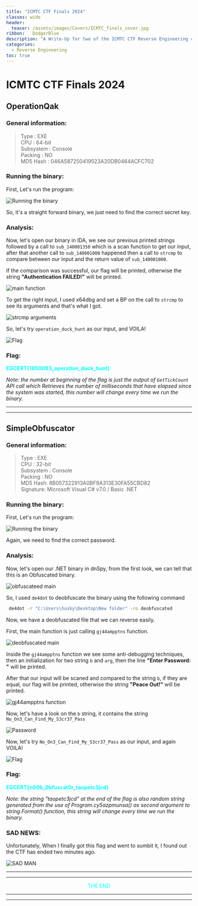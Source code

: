 ```yaml
---
title: "ICMTC CTF Finals 2024"
classes: wide
header:
  teaser: /assets/images/Covers/ICMTC_finals_cover.jpg
ribbon:   DodgerBlue
description: "A Write-Up for two of the ICMTC CTF Reverse Engineering challenges "
categories:
  - Reverse Engineering
toc: true
---
```


# **ICMTC CTF Finals 2024**
## **OperationQak**
### **General information:**

>Type :  EXE     
CPU :  64-bit      
Subsystem :  Console      
Packing :   NO          
MD5 Hash : 046A587250419523A20DB0464ACFC702
### **Running the binary:**
First, Let's run the program:

![Running the binary](/assets/images/reverse-engineering/ICMTC_finals/running1.png)

So, it's a straight forward binary, we just need to find the correct secret key.

### **Analysis:**
Now, let's open our binary in IDA, we see our previous printed strings followed by a call to `sub_140001350` which is a scan function to get our input, after that another call to `sub_140001000` happened then a call to `strcmp` to compare between our input and the return value of `sub_140001000`.

If the comparison was successful, our flag will be printed, otherwise the string **"Authentication FAILED!"** will be printed.

![main function](/assets/images/reverse-engineering/ICMTC_finals/main1.png)

To get the right input, I used x64dbg and set a BP on the call to `strcmp` to see its arguments and that's what I got.

![strcmp arguments](/assets/images/reverse-engineering/ICMTC_finals/strcmp.png)

So, let's try `operation_duck_hunt` as our input, and VOILA! 

![Flag](/assets/images/reverse-engineering/ICMTC_finals/Flag.png)

### **Flag:**

<span style="color:#00FFFF;">**EGCERT{1850093_operation_duck_hunt}**</span>


*Note: the number at beginning of the flag is just the output of `GetTickCount` API call which Retrieves the number of milliseconds that have elapsed since the system was started, this number will change every time we run the binary.*
___
___

## **SimpleObfuscator**
### **General information:**

>Type :  EXE     
CPU :  32-bit      
Subsystem :  Console      
Packing :   NO          
MD5 Hash: 8B057322913A0BF9A313E30FA55CBD82      
Signature: Microsoft Visual C# v7.0 / Basic .NET

### **Running the binary:**
First, Let's run the program:

![Running the binary](/assets/images/reverse-engineering/ICMTC_finals/running2.png)

Again, we need to find the correct password.

### **Analysis:**

Now, let's open our .NET binary in dnSpy, from the first look, we can tell that this is an Obfuscated binary.

![obfuscateed main](/assets/images/reverse-engineering/ICMTC_finals/main2.png)

So, I used `de4dot` to deobfuscate the binary using the following command

```sh
 de4dot -r "C:\Users\husky\Desktop\New folder" -ro deobfuscated
 ```

Now, we have a deobfuscated file that we can reverse easily.

First, the main function is just calling `gj44ampptns` function.

![deobfuscated main](/assets/images/reverse-engineering/ICMTC_finals/main3.png)

Inside the `gj44ampptns` function we see some anti-debugging techniques, then an initialization for two string `b` and `arg`, then the line **"Enter Password: "**  will be printed.

After that our input will be scaned and compared to the string `b`, if they are equal, our flag will be printed, otherwise the string **"Peace Out!"** will be printed.

![gj44ampptns function](/assets/images/reverse-engineering/ICMTC_finals/gj44ampptns.png)



Now, let's have a look on the `b` string, it contains the string `No_On3_Can_Find_My_S3cr37_Pass`

![Password](/assets/images/reverse-engineering/ICMTC_finals/password.png)

Now, let's try `No_On3_Can_Find_My_S3cr37_Pass` as our input, and again VOILA! 

![Flag](/assets/images/reverse-engineering/ICMTC_finals/Flag-2.png)

### **Flag:**

<span style="color:#00FFFF;">**EGCERT{n00b_0bfuscat0r_taopetc3jcd}**</span>

*Note: the string "taopetc3jcd" at the end of the flag is also random string generated from  the use of Program.cy5azpmunsa() as second argument to  string.Format() function, this string will change every time we run the binary.*

### **SAD NEWS:**

Unfortunately, When I finally got this flag and went to sumbit it, I found out the CTF has ended two minutes ago.

![SAD MAN](/assets/images/reverse-engineering/ICMTC_finals/sad_man.jpeg)


___
___

<p align="center"><span style="color:#00FFFF;">THE END</span></p>


___
___